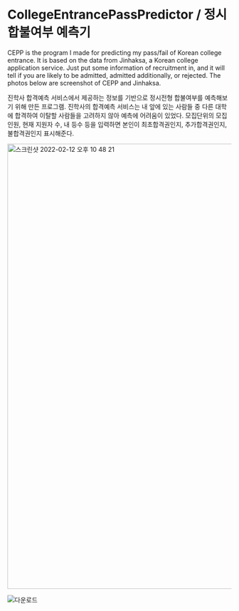 # CollegeEntrancePassPredictor / 정시 합불여부 예측기

CEPP is the program I made for predicting my pass/fail of Korean college entrance. It is based on the data from Jinhaksa, a Korean college application service. Just put some information of recruitment in, and it will tell if you are likely to be admitted, admitted additionally, or rejected. The photos below are screenshot of CEPP and Jinhaksa.

진학사 합격예측 서비스에서 제공하는 정보를 기반으로 정시전형 합불여부를 예측해보기 위해 만든 프로그램. 진학사의 합격예측 서비스는 내 앞에 있는 사람들 중 다른 대학에 합격하여 이탈할 사람들을 고려하지 않아 예측에 어려움이 있었다. 모집단위의 모집인원, 현재 지원자 수, 내 등수 등을 입력하면 본인이 최초합격권인지, 추가합격권인지, 불합격권인지 표시해준다.

<img width="999" alt="스크린샷 2022-02-12 오후 10 48 21" src="https://user-images.githubusercontent.com/98376834/153713952-f1d02a55-e7fc-4aaa-a62e-14068dd94cbe.png">

![다운로드](https://user-images.githubusercontent.com/98376834/153714285-54f37b90-f91e-4843-83f7-1ef306aa9467.jpeg)

